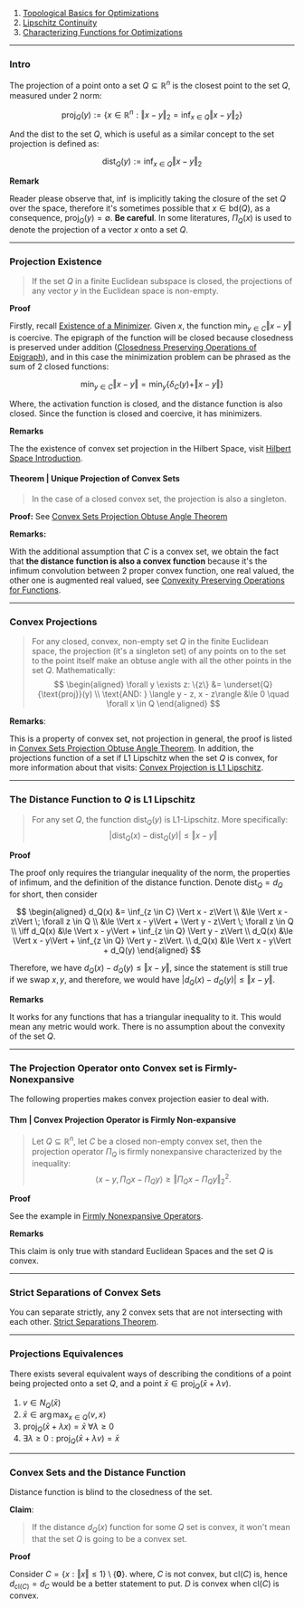 1. [Topological Basics for Optimizations](Topological%20Basics%20for%20Optimizations.md)
2. [Lipschitz Continuity](Lipschitz%20Continuity.md)
3. [Characterizing Functions for Optimizations](Characterizing%20Functions%20for%20Optimizations.md)


---
### **Intro**

The projection of a point onto a set $Q\subseteq\mathbb{R}^n$ is the closest point to the set $Q$, measured under 2 norm: 

$$
\text{proj}_Q(y) := 
\left\lbrace
    x\in \mathbb{R}^n: \Vert x - y\Vert_2 = \inf_{x\in Q}
    \Vert x - y\Vert_2
\right\rbrace
$$

And the dist to the set $Q$, which is useful as a similar concept to the set projection is defined as: 

$$
\text{dist}_Q(y):= 
    \inf_{x\in Q}\Vert x - y\Vert_2
$$


**Remark**

Reader please observe that, $\inf$ is implicitly taking the closure of the set $Q$ over the space, therefore it's sometimes possible that $x\in \text{bd}(Q)$, as a consequence, $\text{proj}_Q(y) = \emptyset$. **Be careful**. In some literatures, $\Pi_Q(x)$ is used to denote the projection of a vector $x$ onto a set $Q$. 

---
### **Projection Existence**

> If the set $Q$ in a finite Euclidean subspace is closed, the projections of any vector $y$ in the Euclidean space is non-empty. 

**Proof** 

Firstly, recall [Existence of a Minimizer](Existence%20of%20a%20Minimizer.md). Given $x$, the function $\min_{y\in C}\Vert x- y \Vert$ is coercive. The epigraph of the function will be closed because closedness is preserved under addition ([Closedness Preserving Operations of Epigraph](Closedness%20Preserving%20Operations%20of%20Epigraph.md)), and in this case the minimization problem can be phrased as the sum of 2 closed functions: 

$$
\min_{y\in C}\Vert x - y\Vert = \min_{y}\left\lbrace
    \delta_C(y) + \Vert x - y\Vert
\right\rbrace
$$

Where, the activation function is closed, and the distance function is also closed. Since the function is closed and coercive, it has minimizers. 

**Remarks**

The the existence of convex set projection in the Hilbert Space, visit [Hilbert Space Introduction](../../MATH%20601%20Functional%20Analysis,%20Measure%20Theory/Functional%20Spaces/Hilbert%20Space%20Introduction.md). 


#### **Theorem | Unique Projection of Convex Sets**

> In the case of a closed convex set, the projection is also a singleton. 

**Proof:** See [Convex Sets Projection Obtuse Angle Theorem](Convex%20Sets%20Projection%20Obtuse%20Angle%20Theorem.md)

**Remarks:**

With the additional assumption that $C$ is a convex set, we obtain the fact that **the distance function is also a convex function** because it's the infimum convolution between 2 proper convex function, one real valued, the other one is augmented real valued, see [Convexity Preserving Operations for Functions](Convexity%20Preserving%20Operations%20for%20Functions.md). 


---
### **Convex Projections**

> For any closed, convex, non-empty set $Q$ in the finite Euclidean space, the projection (it's a singleton set) of any points on to the set to the point itself make an obtuse angle with all the other points in the set $Q$. Mathematically: 
> $$
> \begin{aligned}
>     \forall y \exists z: \{z\} &= \underset{Q}{\text{proj}}(y)
>     \\
>     \text{AND: }
>     \langle y - z, x - z\rangle &\le 0 \quad \forall x \in Q
> \end{aligned}
> $$

**Remarks**: 

This is a property of convex set, not projection in general, the proof is listed in [Convex Sets Projection Obtuse Angle Theorem](Convex%20Sets%20Projection%20Obtuse%20Angle%20Theorem.md). 
In addition, the projections function of a set if L1 Lipschitz when the set $Q$ is convex, for more information about that visits: [Convex Projection is L1 Lipschitz](Convex%20Projection%20is%20L1%20Lipschitz.md). 


----
### **The Distance Function to $Q$ is L1 Lipschitz**

> For any set $Q$, the function $\text{dist}_Q(y)$ is L1-Lipschitz. More specifically: 
> $$
>     |\text{dist}_Q(x) - \text{dist}_Q(y)| \le \Vert x - y\Vert
> $$

**Proof**

The proof only requires the triangular inequality of the norm, the properties of infimum, and the definition of the distance function. 
Denote $\text{dist}_Q = d_Q$ for short, then consider 

$$
\begin{aligned}
    d_Q(x) &= \inf_{z \in C} \Vert x - z\Vert
    \\
    &\le \Vert x - z\Vert \; \forall z \in Q
    \\
    &\le \Vert x - y\Vert + \Vert y - z\Vert \; \forall z \in Q
    \\
    \iff
    d_Q(x) 
    &\le 
    \Vert x - y\Vert + \inf_{z \in Q} \Vert y - z\Vert 
    \\
    d_Q(x)
    &\le  \Vert x - y\Vert + \inf_{z \in Q} \Vert y - z\Vert. 
    \\
    d_Q(x) &\le \Vert x - y\Vert + d_Q(y)
\end{aligned}
$$

Therefore, we have $d_Q(x) - d_Q(y) \le \Vert x - y\Vert$, since the statement is still true if we swap $x, y$, and therefore, we would have $|d_Q(x) - d_Q(y)| \le \Vert x - y\Vert$. 

**Remarks**

It works for any functions that has a triangular inequality to it. 
This would mean any metric would work. 
There is no assumption about the convexity of the set $Q$. 

---
### **The Projection Operator onto Convex set is Firmly-Nonexpansive**

The following properties makes convex projection easier to deal with. 

#### **Thm | Convex Projection Operator is Firmly Non-expansive**
> Let $Q\subseteq \mathbb R^n$, let $C$ be a closed non-empty convex set, then the projection operator $\Pi_Q$ is firmly nonexpansive characterized by the inequality: 
> $$
> \langle x - y, \Pi_Qx - \Pi_Q y\rangle \ge \Vert \Pi_Qx - \Pi_Q y\Vert^2_2. 
> $$

**Proof**

See the example in [Firmly Nonexpansive Operators](Firmly%20Nonexpansive%20Operators.md). 

**Remarks**

This claim is only true with standard Euclidean Spaces and the set $Q$ is convex.


---
### **Strict Separations of Convex Sets**

You can separate strictly, any 2 convex sets that are not intersecting with each other. [Strict Separations Theorem](Strict%20Separations%20Theorem.md). 



---
### **Projections Equivalences**

There exists several equivalent ways of describing the conditions of a point being projected onto a set $Q$, and a point $\bar{x} \in \text{proj}_Q(\bar x + \lambda v)$. 

1. $v \in N_Q(\bar{x})$
2. $\bar x \in \arg\max_{x\in Q}\langle v, x\rangle$
3. $\text{proj}_Q(\bar{x} + \lambda x) = \bar x \; \forall\lambda \ge 0$
4. $\exists \lambda \ge 0 : \text{proj}_Q(\bar x + \lambda v) = \bar x$


---
### **Convex Sets and the Distance Function**

Distance function is blind to the closedness of the set. 

**Claim**: 

> If the distance $d_Q(x)$ function for some $Q$ set is convex, it won't mean that the set $Q$ is going to be a convex set. 

**Proof**

Consider $C = \{x: \Vert x\Vert \le 1\}\setminus \{\mathbf 0\}$. where, $C$ is not convex, but $\text{cl}(C)$ is, hence $d_{\text{cl}(C)} = d_{C}$ would be a better statement to put. $D$ is convex when $\text{cl}(C)$ is convex. 

